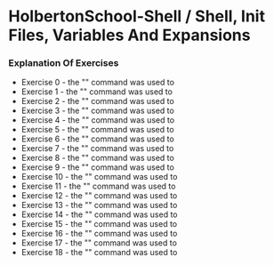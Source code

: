 # HolbertonSchool-Shell / Shell, Init Files, Variables And Expansions

### Explanation Of Exercises
* Exercise 0 - the "" command was used to 
* Exercise 1 - the "" command was used to 
* Exercise 2 - the "" command was used to 
* Exercise 3 - the "" command was used to 
* Exercise 4 - the "" command was used to 
* Exercise 5 - the "" command was used to 
* Exercise 6 - the "" command was used to
* Exercise 7 - the "" command was used to 
* Exercise 8 - the "" command was used to 
* Exercise 9 - the "" command was used to 
* Exercise 10 - the "" command was used to
* Exercise 11 - the "" command was used to 
* Exercise 12 - the "" command was used to 
* Exercise 13 - the "" command was used to 
* Exercise 14 - the "" command was used to 
* Exercise 15 - the "" command was used to 
* Exercise 16 - the "" command was used to 
* Exercise 17 - the "" command was used to 
* Exercise 18 - the "" command was used to
